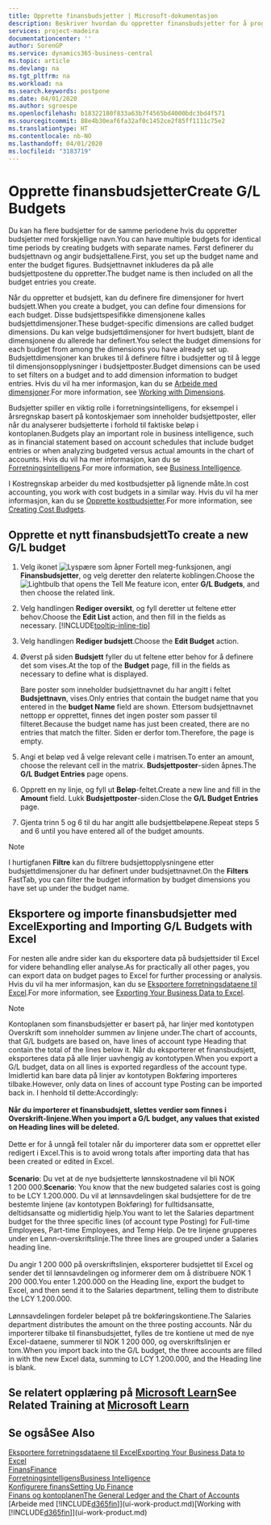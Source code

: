 ```yaml
---
title: Opprette finansbudsjetter | Microsoft-dokumentasjon
description: Beskriver hvordan du oppretter finansbudsjetter for å prognostisere ulike økonomiske aktiviteter og tilordne dimensjoner for forretningsanalyseformål.
services: project-madeira
documentationcenter: ''
author: SorenGP
ms.service: dynamics365-business-central
ms.topic: article
ms.devlang: na
ms.tgt_pltfrm: na
ms.workload: na
ms.search.keywords: postpone
ms.date: 04/01/2020
ms.author: sgroespe
ms.openlocfilehash: b18322180f833a63b7f4565bd4000bdc3bd4f571
ms.sourcegitcommit: 88e4b30eaf6fa32af0c1452ce2f85ff1111c75e2
ms.translationtype: HT
ms.contentlocale: nb-NO
ms.lasthandoff: 04/01/2020
ms.locfileid: "3183719"
---
```

# <a name="create-gl-budgets"></a><span data-ttu-id="2050e-103">Opprette finansbudsjetter</span><span class="sxs-lookup"><span data-stu-id="2050e-103">Create G/L Budgets</span></span>
<span data-ttu-id="2050e-104">Du kan ha flere budsjetter for de samme periodene hvis du oppretter budsjetter med forskjellige navn.</span><span class="sxs-lookup"><span data-stu-id="2050e-104">You can have multiple budgets for identical time periods by creating budgets with separate names.</span></span> <span data-ttu-id="2050e-105">Først definerer du budsjettnavn og angir budsjettallene.</span><span class="sxs-lookup"><span data-stu-id="2050e-105">First, you set up the budget name and enter the budget figures.</span></span> <span data-ttu-id="2050e-106">Budsjettnavnet inkluderes da på alle budsjettpostene du oppretter.</span><span class="sxs-lookup"><span data-stu-id="2050e-106">The budget name is then included on all the budget entries you create.</span></span>  

<span data-ttu-id="2050e-107">Når du oppretter et budsjett, kan du definere fire dimensjoner for hvert budsjett.</span><span class="sxs-lookup"><span data-stu-id="2050e-107">When you create a budget, you can define four dimensions for each budget.</span></span> <span data-ttu-id="2050e-108">Disse budsjettspesifikke dimensjonene kalles budsjettdimensjoner.</span><span class="sxs-lookup"><span data-stu-id="2050e-108">These budget-specific dimensions are called budget dimensions.</span></span> <span data-ttu-id="2050e-109">Du kan velge budsjettdimensjoner for hvert budsjett, blant de dimensjonene du allerede har definert.</span><span class="sxs-lookup"><span data-stu-id="2050e-109">You select the budget dimensions for each budget from among the dimensions you have already set up.</span></span> <span data-ttu-id="2050e-110">Budsjettdimensjoner kan brukes til å definere filtre i budsjetter og til å legge til dimensjonsopplysninger i budsjettposter.</span><span class="sxs-lookup"><span data-stu-id="2050e-110">Budget dimensions can be used to set filters on a budget and to add dimension information to budget entries.</span></span> <span data-ttu-id="2050e-111">Hvis du vil ha mer informasjon, kan du se [Arbeide med dimensjoner](finance-dimensions.md).</span><span class="sxs-lookup"><span data-stu-id="2050e-111">For more information, see [Working with Dimensions](finance-dimensions.md).</span></span>

<span data-ttu-id="2050e-112">Budsjetter spiller en viktig rolle i forretningsintelligens, for eksempel i årsregnskap basert på kontoskjemaer som inneholder budsjettposter, eller når du analyserer budsjetterte i forhold til faktiske beløp i kontoplanen.</span><span class="sxs-lookup"><span data-stu-id="2050e-112">Budgets play an important role in business intelligence, such as in financial statement based on account schedules that include budget entries or when analyzing budgeted versus actual amounts in the chart of accounts.</span></span> <span data-ttu-id="2050e-113">Hvis du vil ha mer informasjon, kan du se [Forretningsintelligens](bi.md).</span><span class="sxs-lookup"><span data-stu-id="2050e-113">For more information, see [Business Intelligence](bi.md).</span></span>

<span data-ttu-id="2050e-114">I Kostregnskap arbeider du med kostbudsjetter på lignende måte.</span><span class="sxs-lookup"><span data-stu-id="2050e-114">In cost accounting, you work with cost budgets in a similar way.</span></span> <span data-ttu-id="2050e-115">Hvis du vil ha mer informasjon, kan du se [Opprette kostbudsjetter](finance-create-cost-budgets.md).</span><span class="sxs-lookup"><span data-stu-id="2050e-115">For more information, see [Creating Cost Budgets](finance-create-cost-budgets.md).</span></span>    

## <a name="to-create-a-new-gl-budget"></a><span data-ttu-id="2050e-116">Opprette et nytt finansbudsjett</span><span class="sxs-lookup"><span data-stu-id="2050e-116">To create a new G/L budget</span></span>  
1. <span data-ttu-id="2050e-117">Velg ikonet ![Lyspære som åpner Fortell meg-funksjonen](media/ui-search/search_small.png "Fortell hva du vil gjøre"), angi **Finansbudsjetter**, og velg deretter den relaterte koblingen.</span><span class="sxs-lookup"><span data-stu-id="2050e-117">Choose the ![Lightbulb that opens the Tell Me feature](media/ui-search/search_small.png "Tell me what you want to do") icon, enter **G/L Budgets**, and then choose the related link.</span></span>  
2. <span data-ttu-id="2050e-118">Velg handlingen **Rediger oversikt**, og fyll deretter ut feltene etter behov.</span><span class="sxs-lookup"><span data-stu-id="2050e-118">Choose the **Edit List** action, and then fill in the fields as necessary.</span></span> [!INCLUDE[tooltip-inline-tip](includes/tooltip-inline-tip_md.md)]  
3. <span data-ttu-id="2050e-119">Velg handlingen **Rediger budsjett**.</span><span class="sxs-lookup"><span data-stu-id="2050e-119">Choose the **Edit Budget** action.</span></span>
4. <span data-ttu-id="2050e-120">Øverst på siden **Budsjett** fyller du ut feltene etter behov for å definere det som vises.</span><span class="sxs-lookup"><span data-stu-id="2050e-120">At the top of the **Budget** page, fill in the fields as necessary to define what is displayed.</span></span>  

    <span data-ttu-id="2050e-121">Bare poster som inneholder budsjettnavnet du har angitt i feltet **Budsjettnavn**, vises.</span><span class="sxs-lookup"><span data-stu-id="2050e-121">Only entries that contain the budget name that you entered in the **budget Name** field are shown.</span></span> <span data-ttu-id="2050e-122">Ettersom budsjettnavnet nettopp er opprettet, finnes det ingen poster som passer til filteret.</span><span class="sxs-lookup"><span data-stu-id="2050e-122">Because the budget name has just been created, there are no entries that match the filter.</span></span> <span data-ttu-id="2050e-123">Siden er derfor tom.</span><span class="sxs-lookup"><span data-stu-id="2050e-123">Therefore, the page is empty.</span></span>  
5. <span data-ttu-id="2050e-124">Angi et beløp ved å velge relevant celle i matrisen.</span><span class="sxs-lookup"><span data-stu-id="2050e-124">To enter an amount, choose the relevant cell in the matrix.</span></span> <span data-ttu-id="2050e-125">**Budsjettposter**-siden åpnes.</span><span class="sxs-lookup"><span data-stu-id="2050e-125">The **G/L Budget Entries** page opens.</span></span>  
6. <span data-ttu-id="2050e-126">Opprett en ny linje, og fyll ut **Beløp**-feltet.</span><span class="sxs-lookup"><span data-stu-id="2050e-126">Create a new line and fill in the **Amount** field.</span></span> <span data-ttu-id="2050e-127">Lukk **Budsjettposter**-siden.</span><span class="sxs-lookup"><span data-stu-id="2050e-127">Close the **G/L Budget Entries** page.</span></span>  
7. <span data-ttu-id="2050e-128">Gjenta trinn 5 og 6 til du har angitt alle budsjettbeløpene.</span><span class="sxs-lookup"><span data-stu-id="2050e-128">Repeat steps 5 and 6 until you have entered all of the budget amounts.</span></span>  

> [!NOTE]  
>  <span data-ttu-id="2050e-129">I hurtigfanen **Filtre** kan du filtrere budsjettopplysningene etter budsjettdimensjoner du har definert under budsjettnavnet.</span><span class="sxs-lookup"><span data-stu-id="2050e-129">On the **Filters** FastTab, you can filter the budget information by budget dimensions you have set up under the budget name.</span></span>

## <a name="exporting-and-importing-gl-budgets-with-excel"></a><span data-ttu-id="2050e-130">Eksportere og importe finansbudsjetter med Excel</span><span class="sxs-lookup"><span data-stu-id="2050e-130">Exporting and Importing G/L Budgets with Excel</span></span>
<span data-ttu-id="2050e-131">For nesten alle andre sider kan du eksportere data på budsjettsider til Excel for videre behandling eller analyse.</span><span class="sxs-lookup"><span data-stu-id="2050e-131">As for practically all other pages, you can export data on budget pages to Excel for further processing or analysis.</span></span> <span data-ttu-id="2050e-132">Hvis du vil ha mer informasjon, kan du se [Eksportere forretningsdataene til Excel](about-export-data.md).</span><span class="sxs-lookup"><span data-stu-id="2050e-132">For more information, see [Exporting Your Business Data to Excel](about-export-data.md).</span></span>

> [!NOTE]
> <span data-ttu-id="2050e-133">Kontoplanen som finansbudsjetter er basert på, har linjer med kontotypen Overskrift som inneholder summen av linjene under.</span><span class="sxs-lookup"><span data-stu-id="2050e-133">The chart of accounts, that G/L budgets are based on, have lines of account type Heading that contain the total of the lines below it.</span></span> <span data-ttu-id="2050e-134">Når du eksporterer et finansbudsjett, eksporteres data på alle linjer uavhengig av kontotypen.</span><span class="sxs-lookup"><span data-stu-id="2050e-134">When you export a G/L budget, data on all lines is exported regardless of the account type.</span></span> <span data-ttu-id="2050e-135">Imidlertid kan bare data på linjer av kontotypen Bokføring importeres tilbake.</span><span class="sxs-lookup"><span data-stu-id="2050e-135">However, only data on lines of account type Posting can be imported back in.</span></span> <span data-ttu-id="2050e-136">I henhold til dette:</span><span class="sxs-lookup"><span data-stu-id="2050e-136">Accordingly:</span></span> <br /><br /> <span data-ttu-id="2050e-137">**Når du importerer et finansbudsjett, slettes verdier som finnes i Overskrift-linjene.**</span><span class="sxs-lookup"><span data-stu-id="2050e-137">**When you import a G/L budget, any values that existed on Heading lines will be deleted.**</span></span> <br /><br /> <span data-ttu-id="2050e-138">Dette er for å unngå feil totaler når du importerer data som er opprettet eller redigert i Excel.</span><span class="sxs-lookup"><span data-stu-id="2050e-138">This is to avoid wrong totals after importing data that has been created or edited in Excel.</span></span><br /><br /> <span data-ttu-id="2050e-139">**Scenario**: Du vet at de nye budsjetterte lønnskostnadene vil bli NOK 1 200 000.</span><span class="sxs-lookup"><span data-stu-id="2050e-139">**Scenario**: You know that the new budgeted salaries cost is going to be LCY 1.200.000.</span></span> <span data-ttu-id="2050e-140">Du vil at lønnsavdelingen skal budsjettere for de tre bestemte linjene (av kontotypen Bokføring) for fulltidsansatte, deltidsansatte og midlertidig hjelp.</span><span class="sxs-lookup"><span data-stu-id="2050e-140">You want to let the Salaries department budget for the three specific lines (of account type Posting) for Full-time Employees, Part-time Employees, and Temp Help.</span></span> <span data-ttu-id="2050e-141">De tre linjene grupperes under en Lønn-overskriftslinje.</span><span class="sxs-lookup"><span data-stu-id="2050e-141">The three lines are grouped under a Salaries heading line.</span></span><br /><br /><span data-ttu-id="2050e-142">Du angir 1 200 000 på overskriftslinjen, eksporterer budsjettet til Excel og sender det til lønnsavdelingen og informerer dem om å distribuere NOK 1 200 000.</span><span class="sxs-lookup"><span data-stu-id="2050e-142">You enter 1.200.000 on the Heading line, export the budget to Excel, and then send it to the Salaries department, telling them to distribute the LCY 1.200.000.</span></span><br /><br /> <span data-ttu-id="2050e-143">Lønnsavdelingen fordeler beløpet på tre bokføringskontiene.</span><span class="sxs-lookup"><span data-stu-id="2050e-143">The Salaries department distributes the amount on the three posting accounts.</span></span> <span data-ttu-id="2050e-144">Når du importerer tilbake til finansbudsjettet, fylles de tre kontiene ut med de nye Excel-dataene, summerer til NOK 1 200 000, og overskriftslinjen er tom.</span><span class="sxs-lookup"><span data-stu-id="2050e-144">When you import back into the G/L budget, the three accounts are filled in with the new Excel data, summing to LCY 1.200.000, and the Heading line is blank.</span></span>

## <a name="see-related-training-at-microsoft-learn"></a><span data-ttu-id="2050e-145">Se relatert opplæring på [Microsoft Learn](/learn/modules/budgets-exchange-rates-dynamics-365-business-central/index)</span><span class="sxs-lookup"><span data-stu-id="2050e-145">See Related Training at [Microsoft Learn](/learn/modules/budgets-exchange-rates-dynamics-365-business-central/index)</span></span>

## <a name="see-also"></a><span data-ttu-id="2050e-146">Se også</span><span class="sxs-lookup"><span data-stu-id="2050e-146">See Also</span></span>
[<span data-ttu-id="2050e-147">Eksportere forretningsdataene til Excel</span><span class="sxs-lookup"><span data-stu-id="2050e-147">Exporting Your Business Data to Excel</span></span>](about-export-data.md)  
[<span data-ttu-id="2050e-148">Finans</span><span class="sxs-lookup"><span data-stu-id="2050e-148">Finance</span></span>](finance.md)  
[<span data-ttu-id="2050e-149">Forretningsintelligens</span><span class="sxs-lookup"><span data-stu-id="2050e-149">Business Intelligence</span></span>](bi.md)  
[<span data-ttu-id="2050e-150">Konfigurere finans</span><span class="sxs-lookup"><span data-stu-id="2050e-150">Setting Up Finance</span></span>](finance-setup-finance.md)  
[<span data-ttu-id="2050e-151">Finans og kontoplanen</span><span class="sxs-lookup"><span data-stu-id="2050e-151">The General Ledger and the Chart of Accounts</span></span>](finance-general-ledger.md)  
<span data-ttu-id="2050e-152">[Arbeide med [!INCLUDE[d365fin](includes/d365fin_md.md)]](ui-work-product.md)</span><span class="sxs-lookup"><span data-stu-id="2050e-152">[Working with [!INCLUDE[d365fin](includes/d365fin_md.md)]](ui-work-product.md)</span></span>  
